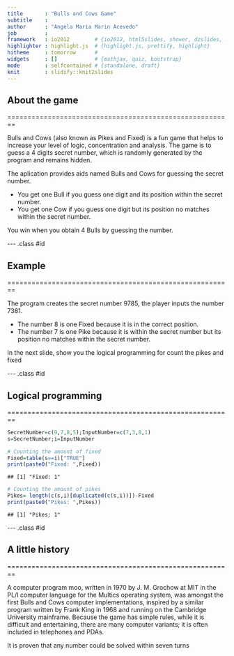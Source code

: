 ```yaml
---
title       : "Bulls and Cows Game"
subtitle    : 
author      : "Angela Maria Marin Acevedo"
job         : 
framework   : io2012        # {io2012, html5slides, shower, dzslides, ...}
highlighter : highlight.js  # {highlight.js, prettify, highlight}
hitheme     : tomorrow      # 
widgets     : []            # {mathjax, quiz, bootstrap}
mode        : selfcontained # {standalone, draft}
knit        : slidify::knit2slides
---
```


## About the game
========================================================

Bulls and Cows (also known as Pikes and Fixed) is a fun game that helps to increase your level of logic, concentration and analysis. The game is to guess a 4 digits secret number, which is randomly generated by the program and remains hidden. 

The aplication provides aids named Bulls and Cows for guessing the secret number.

- You get one Bull if you guess one digit and its position within the secret number.
- You get one Cow if you guess one digit but its position no matches within the secret number.

You win when you obtain 4 Bulls by guessing the number.

--- .class #id 

## Example
========================================================

The program creates the secret number 9785, the player inputs the number 7381.

- The number 8 is one Fixed because it is in the correct position.
- The number 7 is one Pike because it is within the secret number but its position no matches within the secret number.

In the next slide, show you the logical programming for count the pikes and fixed

--- .class #id 

## Logical programming
========================================================


```r
SecretNumber=c(9,7,8,5);InputNumber=c(7,3,8,1)
s=SecretNumber;i=InputNumber

# Counting the amount of fixed
Fixed=table(s==i)["TRUE"]
print(paste0("Fixed: ",Fixed))
```

```
## [1] "Fixed: 1"
```

```r
# Counting the amount of pikes
Pikes= length(c(s,i)[duplicated(c(s,i))])-Fixed
print(paste0("Pikes: ",Pikes))
```

```
## [1] "Pikes: 1"
```

--- .class #id 

## A little history 
========================================================

A computer program moo, written in 1970 by J. M. Grochow at MIT in the PL/I computer language for the Multics operating system, was amongst the first Bulls and Cows computer implementations, inspired by a similar program written by Frank King in 1968 and running on the Cambridge University mainframe. Because the game has simple rules, while it is difficult and entertaining, there are many computer variants; it is often included in telephones and PDAs.

It is proven that any number could be solved within seven turns
